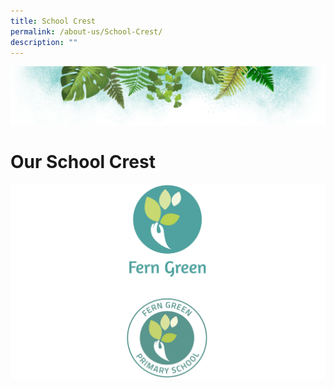```yaml
---
title: School Crest
permalink: /about-us/School-Crest/
description: ""
---
```

![](/images/Banner.png)

# **Our School Crest**

![](/images/Crest.png)